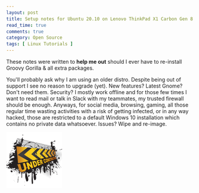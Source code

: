 ```yaml
---
layout: post
title: Setup notes for Ubuntu 20.10 on Lenovo ThinkPad X1 Carbon Gen 8
read_time: true
comments: true
category: Open Source 
tags: [ Linux Tutorials ]
---
```


These notes were written to **help me out** should I ever have to re-install Groovy Gorilla & all extra packages. 

You'll probably ask why I am using an older distro. Despite being out of support I see no reason to upgrade (yet). New features? Latest Gnome? Don't need them. Security? I mostly work offline and for those few times I want to read mail or talk in Slack with my teammates, my trusted firewall should be enough. Anyways, for social media, browsing, gaming, all those regular time wasting activities with a risk of getting infected, or in any way hacked, those are restricted to a default Windows 10 installation which contains no private data whatsoever. Issues? Wipe and re-image.

![](/assets/under-construction.png)
